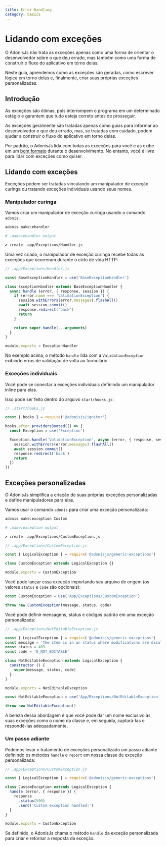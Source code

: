 ```yaml
---
title: Error Handling
category: basics
---
```


# Lidando com exceções

O AdonisJs não trata as exceções apenas como uma forma de orientar o desenvolvedor sobre o que deu errado, mas também como uma forma de construir o fluxo do aplicativo em torno delas.

Neste guia, aprendemos como as exceções são geradas, como escrever lógica em torno delas e, finalmente, criar suas próprias exceções personalizadas.

## Introdução
As exceções são ótimas, pois interrompem o programa em um determinado estágio e garantem que tudo esteja correto antes de prosseguir.

As exceções geralmente são tratadas apenas como guias para informar ao desenvolvedor o que deu errado, mas, se tratadas com cuidado, podem ajudar a construir o fluxo do aplicativo em torno delas.

Por padrão, o AdonisJs lida com todas as exceções para você e as exibe em um [bom formato](http://res.cloudinary.com/adonisjs/image/upload/v1485520687/Screen_Shot_2017-01-27_at_6.07.28_PM_blcaau.png) durante o desenvolvimento. No entanto, você é livre para lidar com exceções como quiser.

## Lidando com exceções
Exceções podem ser tratadas vinculando um manipulador de exceção curinga ou tratando exceções individuais usando seus nomes.

### Manipulador curinga
Vamos criar um manipulador de exceção curinga usando o comando `adonis`:

```bash
adonis make:ehandler
```

```bash
# .make:ehandler output

✔ create  app/Exceptions/Handler.js
```

Uma vez criado, o manipulador de exceção curinga recebe todas as exceções que ocorreram durante o ciclo de vida HTTP:

```js
// .app/Exceptions/Handler.js

const BaseExceptionHandler = use('BaseExceptionHandler')

class ExceptionHandler extends BaseExceptionHandler {
  async handle (error, { response, session }) {
    if (error.name === 'ValidationException') {
      session.withErrors(error.messages).flashAll()
      await session.commit()
      response.redirect('back')
      return
    }

    return super.handle(...arguments)
  }
}

module.exports = ExceptionHandler
```

No exemplo acima, o método `handle` lida com a `ValidationException` exibindo erros de validação de volta ao formulário.

### Exceções individuais
Você pode se conectar a exceções individuais definindo um manipulador inline para elas.

Isso pode ser feito dentro do arquivo `start/hooks.js`:

```js
// .start/hooks.js

const { hooks } = require('@adonisjs/ignitor')

hooks.after.providersBooted(() => {
  const Exception = use('Exception')

  Exception.handle('ValidationException', async (error, { response, session }) => {
    session.withErrors(error.messages).flashAll()
    await session.commit()
    response.redirect('back')
    return
  })
})
```

## Exceções personalizadas
O AdonisJs simplifica a criação de suas próprias exceções personalizadas e define manipuladores para elas.

Vamos usar o comando `adonis` para criar uma exceção personalizada:

```bash
adonis make:exception Custom
```

```bash
# .make:exception output

✔ create  app/Exceptions/CustomException.js
```

```js
// .app/Exceptions/CustomException.js

const { LogicalException } = require('@adonisjs/generic-exceptions')

class CustomException extends LogicalException {}

module.exports = CustomException
```

Você pode lançar essa exceção importando seu arquivo de origem (os valores `status` e `code` são opcionais):

```js
const CustomException = use('App/Exceptions/CustomException')

throw new CustomException(message, status, code)
```

Você pode definir mensagens, status e códigos padrão em uma exceção personalizada:

```js
// .app/Exceptions/NotEditableException.js

const { LogicalException } = require('@adonisjs/generic-exceptions')
const message = 'The item is in an status where modifications are disallowed'
const status = 403
const code = 'E_NOT_EDITABLE'

class NotEditableException extends LogicalException {
  constructor () {
    super(message, status, code)
  }
}

module.exports = NotEditableException
```

```js
const NotEditableException = use('App/Exceptions/NotEditableException')

throw new NotEditableException()
```

A beleza dessa abordagem é que você pode dar um nome exclusivo às suas exceções como o nome da classe e, em seguida, capturá-las e respondê-las adequadamente.

### Um passo adiante
Podemos levar o tratamento de exceções personalizado um passo adiante definindo os métodos `handle` e `report` em nossa classe de exceção personalizada:

```js
// .app/Exceptions/CustomException.js

const { LogicalException } = require('@adonisjs/generic-exceptions')

class CustomException extends LogicalException {
  handle (error, { response }) {
    response
      .status(500)
      .send('Custom exception handled!')
  }
}

module.exports = CustomException
```

Se definido, o AdonisJs chama o método `handle` da exceção personalizada para criar e retornar a resposta da exceção.
